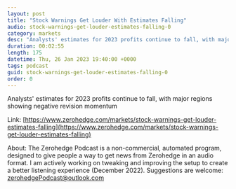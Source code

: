 ```yaml
---
layout: post
title: "Stock Warnings Get Louder With Estimates Falling"
audio: stock-warnings-get-louder-estimates-falling-0
category: markets
desc: "Analysts' estimates for 2023 profits continue to fall, with major regions showing negative revision momentum"
duration: 00:02:55
length: 175
datetime: Thu, 26 Jan 2023 19:40:00 +0000
tags: podcast
guid: stock-warnings-get-louder-estimates-falling-0
order: 0
---
```

Analysts' estimates for 2023 profits continue to fall, with major regions showing negative revision momentum

Link: [https://www.zerohedge.com/markets/stock-warnings-get-louder-estimates-falling](https://www.zerohedge.com/markets/stock-warnings-get-louder-estimates-falling)

About: The Zerohedge Podcast is a non-commercial, automated program, designed to give people a way to get news from Zerohedge in an audio format.  I am actively working on tweaking and improving the setup to create a better listening experience (December 2022).  Suggestions are welcome: [zerohedgePodcast@outlook.com](mailto:zerohedgePodcast@outlook.com)